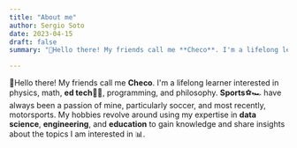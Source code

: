 ```yaml
---
title: "About me"
author: Sergio Soto
date: 2023-04-15
draft: false
summary: "👋Hello there! My friends call me **Checo**. I'm a lifelong learner interested in physics, math, **ed tech**👨‍💻, programming, and philosophy. **Sports**⚽🏎️ have always been a passion of mine, particularly soccer, and most recently, motorsports. My hobbies revolve around using my expertise in **data science**, **engineering**, and **education** to gain knowledge and share insights about the topics I am interested in 📊."

---
```


👋Hello there! My friends call me **Checo**. I'm a lifelong learner interested in physics, math, **ed tech**👨‍💻, programming, and philosophy. **Sports**⚽🏎️ have always been a passion of mine, particularly soccer, and most recently, motorsports. My hobbies revolve around using my expertise in **data science**, **engineering**, and **education** to gain knowledge and share insights about the topics I am interested in 📊.
